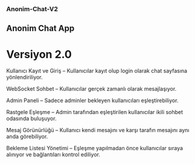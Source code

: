 ### Anonim-Chat-V2
## Anonim Chat App

# Versiyon 2.0

Kullanıcı Kayıt ve Giriş – Kullanıcılar kayıt olup login olarak chat sayfasına yönlendiriliyor.

WebSocket Sohbet – Kullanıcılar gerçek zamanlı olarak mesajlaşıyor.

Admin Paneli – Sadece adminler bekleyen kullanıcıları eşleştirebiliyor.

Rastgele Eşleşme – Admin tarafından eşleştirilen kullanıcılar ikili sohbet odasında buluşuyor.

Mesaj Görünürlüğü – Kullanıcı kendi mesajını ve karşı tarafın mesajını aynı anda görebiliyor.

Bekleme Listesi Yönetimi – Eşleşme yapılmadan önce kullanıcılar sıraya alınıyor ve bağlantıları kontrol ediliyor.
